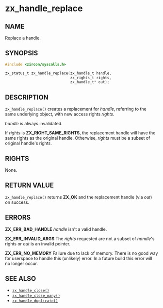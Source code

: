 # zx_handle_replace

## NAME

<!-- Updated by update-docs-from-abigen, do not edit. -->

Replace a handle.

## SYNOPSIS

<!-- Updated by update-docs-from-abigen, do not edit. -->

```c
#include <zircon/syscalls.h>

zx_status_t zx_handle_replace(zx_handle_t handle,
                              zx_rights_t rights,
                              zx_handle_t* out);
```

## DESCRIPTION

`zx_handle_replace()` creates a replacement for *handle*, referring to
the same underlying object, with new access rights *rights*.

*handle* is always invalidated.

If *rights* is **ZX_RIGHT_SAME_RIGHTS**, the replacement handle will
have the same rights as the original handle. Otherwise, *rights* must be
a subset of original handle's rights.

## RIGHTS

<!-- Updated by update-docs-from-abigen, do not edit. -->

None.

## RETURN VALUE

`zx_handle_replace()` returns **ZX_OK** and the replacement handle (via *out*)
on success.

## ERRORS

**ZX_ERR_BAD_HANDLE**  *handle* isn't a valid handle.

**ZX_ERR_INVALID_ARGS**  The *rights* requested are not a subset of
*handle*'s rights or *out* is an invalid pointer.

**ZX_ERR_NO_MEMORY**  Failure due to lack of memory.
There is no good way for userspace to handle this (unlikely) error.
In a future build this error will no longer occur.

## SEE ALSO

 - [`zx_handle_close()`]
 - [`zx_handle_close_many()`]
 - [`zx_handle_duplicate()`]

<!-- References updated by update-docs-from-abigen, do not edit. -->

[`zx_handle_close()`]: handle_close.md
[`zx_handle_close_many()`]: handle_close_many.md
[`zx_handle_duplicate()`]: handle_duplicate.md
